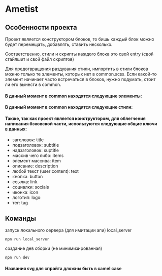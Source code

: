# Ametist

## Особенности проекта

Проект является конструктором блоков, то бишь каждый блок можно будет перемещать, добавлять, ставить несколько.

Соответственно, стили и скрипты каждого блока это свой entry (свой стайлшит и свой файл скриптов)

Для предотвращения раздувания стили, импортить в стили блоков можно только те элементы, которых нет в common.scss. Если какой-то элемент начинает часто встречаться в блоков, нужно подумать, стоит ли его вынести в common.

#### В данный момент в common находятся следующие элементы:

#### В данный момент в common находятся следующие стили:

#### Также, так как проект является конструктором, для облегчения написания бэковской части, используются следующие общие ключи в данных:
  - заголовок: title
  - подзаголовок:	subtitle
  - надзаголовок:	suptitle
  - массив чего либо: items
  - элемент массива: item
  - описание: description
  - любой текст (user content): text
  - кнопка: button
  - ссылка: link
  - социалки: socials
  - иконка: icon
  - логотип: logo
  - тег: tag

## Команды
запуск локального сервера (для имитации апи) local_server
```
npm run local_server
```
создание дев сборки (не минимизированная)
```
npm run dev
```

#### Названия svg для спрайта дложны быть в camel case
